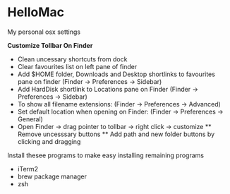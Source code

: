 # HelloMac
My personal osx settings


**Customize Tollbar On Finder**
  * Clean uncessary shortcuts from dock
  * Clear favourites list on left pane of finder
  * Add $HOME folder, Downloads and Desktop shortlinks to favourites pane on finder (Finder -> Preferences -> Sidebar)
  * Add HardDisk shortlink to Locations pane on Finder (Finder -> Preferences -> Sidebar)
  * To show all filename extensions: (Finder -> Preferences -> Advanced)
  * Set default location when opening on Finder: (Finder -> Preferences -> General)
  * Open Finder -> drag pointer to tollbar -> right click -> customize
 ** Remove uncesssary buttons
 ** Add path and new folder buttons by clicking and dragging

Install thesee programs to make easy installing remaining programs
  * iTerm2
  * brew package manager
  * zsh
